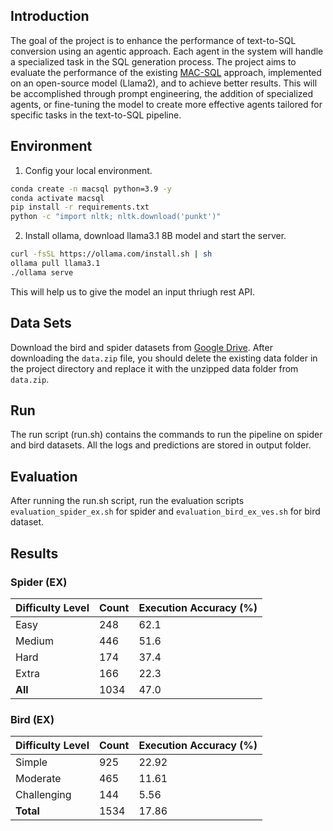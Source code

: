 ## Introduction

The goal of the project is to enhance the performance of text-to-SQL conversion using an agentic approach. Each agent in the system will handle a specialized task in the SQL generation process. The project aims to evaluate the performance of the existing [MAC-SQL](https://arxiv.org/pdf/2312.11242) approach, implemented on an open-source model (Llama2), and to achieve better results. This will be accomplished through prompt engineering, the addition of specialized agents, or fine-tuning the model to create more effective agents tailored for specific tasks in the text-to-SQL pipeline.

## Environment

1. Config your local environment.

```bash
conda create -n macsql python=3.9 -y
conda activate macsql
pip install -r requirements.txt
python -c "import nltk; nltk.download('punkt')"
```

2. Install ollama, download llama3.1 8B model and start the server.

```bash
curl -fsSL https://ollama.com/install.sh | sh
ollama pull llama3.1
./ollama serve 
```

This will help us to give the model an input thriugh rest API.

## Data Sets

Download the bird and spider datasets from [Google Drive](https://drive.google.com/file/d/1kkkNJSmJkZKeZyDFUDG7c4mnkxsrr-om/view?usp=sharing).
After downloading the `data.zip` file, you should delete the existing data folder in the project directory and replace it with the unzipped data folder from `data.zip`.


## Run

The run script (run.sh) contains the commands to run the pipeline on spider and bird datasets. All the logs and predictions are stored in output folder.

## Evaluation

After running the run.sh script, run the evaluation scripts `evaluation_spider_ex.sh` for spider and `evaluation_bird_ex_ves.sh` for bird dataset.


## Results

### Spider (EX)

| Difficulty Level | Count | Execution Accuracy (%) |
|------------------|-------|------------------------|
| Easy             | 248   | 62.1                   |
| Medium           | 446   | 51.6                   |
| Hard             | 174   | 37.4                   |
| Extra            | 166   | 22.3                   |
| **All**          | 1034  | 47.0                   |




### Bird (EX)

| Difficulty Level | Count | Execution Accuracy (%) |
|------------------|-------|------------------------|
| Simple           | 925   | 22.92                  |
| Moderate         | 465   | 11.61                  |
| Challenging      | 144   | 5.56                   |
| **Total**        | 1534  | 17.86                  |



